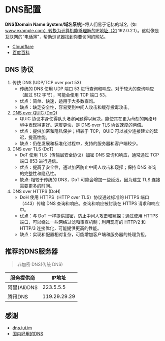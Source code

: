 # DNS配置

**DNS(Domain Name System/域名系统)**-将人们易于记忆的域名（如 www.example.com）转换为计算机能够理解的IP地址（如 192.0.2.1）。这就像是互联网的“电话簿”，帮助浏览器找到你要访问的网站。
  - [Cloudflare](https://www.cloudflare-cn.com/learning/dns/what-is-a-dns-server/)
  - [百度百科](https://baike.baidu.com/item/%E5%9F%9F%E5%90%8D%E7%B3%BB%E7%BB%9F/2251573)
## DNS 协议
1. 传统 DNS (UDP/TCP over port 53)
   - 传统的 DNS 使用 UDP 端口 53 进行查询和响应。对于较大的查询响应（超过 512 字节），可能会使用 TCP 端口 53。
   - 优点：简单、快速，适用于大多数查询。
   - 缺点：缺乏安全性，容易受到中间人攻击和缓存投毒攻击。
2. [DNS over QUIC (DoQ)](https://zh.wikipedia.org/wiki/DNS_over_QUIC)
   - QUIC 协议本身使得队头堵塞问题得以解决，能使其在更为苛刻的网络环境中表现得更好。速度更快，是 DNS over TLS 协议速度的两倍。
   - 优点：提供加密和隐私保护；相较于 TCP，QUIC 可以减少连接建立的延迟，提高性能。
   - 缺点：仍在发展和标准化过程中，支持的服务器和客户端较少。
3. DNS over TLS (DoT)
   - DoT 使用 TLS（传输层安全协议）加密 DNS 查询和响应，通常通过 TCP 端口 853 进行通信。
   - 优点：提高了安全性，通过加密防止中间人攻击和窥探；保持 DNS 查询的完整性和隐私性。
   - 缺点: 相较于传统的 DNS，DoT 可能会增加一些延迟，因为建立 TLS 连接需要更多的时间。
4. DNS over HTTPS (DoH)
   - DoH 使用 HTTPS（HTTP over TLS）协议通过标准的 HTTPS 端口（443）传输 DNS 查询和响应。查询和响应被封装在 HTTPS 请求和响应中。
   - 优点：与 DoT 一样提供加密，防止中间人攻击和窥探；通过使用 HTTPS 端口，可以绕过一些网络过滤和审查机制；利用现有的 HTTP/2 和 HTTP/3 连接优化，可能提供更高的性能。
   - 缺点：实现和配置相对复杂，可能增加客户端和服务器的处理负担。
  
## 推荐的DNS服务器
> 非加密 DNS(传统 DNS)

| 服务提供商 | IP地址 |
| -- | -- |
| 阿里(Ali)DNS | 223.5.5.5 |
| 腾讯DNS |  119.29.29.29 |

## 感谢
- [dns.iui.im](https://dns.iui.im/#LOG)
- [国内好用的DNS](https://blog.lindexi.com/post/%E5%9B%BD%E5%86%85%E5%A5%BD%E7%94%A8%E7%9A%84-DNS-%E5%88%97%E8%A1%A8.html)
